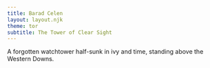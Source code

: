 ```yaml
---
title: Barad Celen
layout: layout.njk
theme: tor
subtitle: The Tower of Clear Sight
---
```


<p class="dropcap">A forgotten watchtower half-sunk in ivy and time, standing above the Western Downs.</p>
